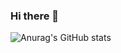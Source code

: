 ### Hi there 👋

![Anurag's GitHub stats](https://github-readme-stats.vercel.app/api?username=11273&show_icons=true&theme=transparent) 
